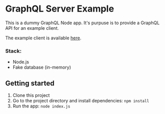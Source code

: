 # GraphQL Server Example

This is a dummy GraphQL Node app. It's purpuse is to provide a GraphQL API for an example client.

The example client is available [here](https://github.com/nandito/graphql-client-example).

### Stack:

* Node.js
* Fake database (in-memory)

## Getting started

1. Clone this project
2. Go to the project directory and install dependencies: `npm install`
3. Run the app: `node index.js`
